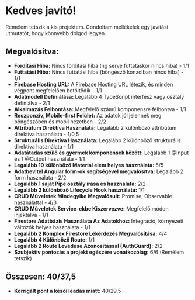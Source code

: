 # Kedves javító!

Remélem tetszik a kis projektem. Gondoltam mellékelek egy javítási utmutatót, hogy könnyebb dolgod legyen.

## Megvalósítva:
- **Fordítási Hiba:** Nincs fordítási hiba (ng serve futtatáskor nincs hiba) - 1/1
- **Futtatási Hiba:** Nincs futtatási hiba (böngésző konzolban nincs hiba) - 1/1
- **Firebase Hosting URL:** A Firebase Hosting URL létezik, és minden végpont megfelelően betöltődik - 1/1
- **Adatmodell Definiálása:** Legalább 4 TypeScript interfész vagy osztály definiálva - 2/1
- **Alkalmazás Felbontása:** Megfelelő számú komponensre felbontva - 1/1
- **Reszponzív, Mobile-first Felület:** Az adatok jól jelennek meg böngészőben és mobil nézetben - 2/2
- **Attribútum Direktíva Használata:** Legalább 2 különböző attribútum direktíva használata - 1/0,5
- **Strukturális Direktíva Használata:** Legalább 2 különböző strukturális direktíva használata - 1/1
- **Adatátadás szülő és gyermek komponensek között:** Legalább 1 @Input és 1 @Output használata - 1/1
- **Legalább 10 különböző Material elem helyes használata:** 5/5
- **Adatbevitel Angular form-ok segítségével megvalósítva:** Legalább 2 form használata - 2/2
- **Legalább 1 saját Pipe osztály írása és használata:** 2/2
- **Legalább 2 különböző Lifecycle Hook használata:** 1/1
- **CRUD Műveletek Mindegyike Megvalósult:** Promise, Observable használattal - 4/3
- **CRUD Műveletek Service-ekbe Kiszervezve:** Megfelelő módon injektálva - 1/1
- **Firestore Adatbázis Használata Az Adatokhoz:** Integráció, környezeti változók helyes használata - 1/1
- **Legalább 2 Komplex Firestore Lekérdezés Megvalósítása:** 4/4
- **Legalább 4 Különböző Route:** 1/1
- **Legalább 2 Route Levédése Azonosítással (AuthGuard):** 2/2
- **Szubjektív pontozás a projekt egészére vonatkozólag:** 6/6 (Remélem tetszik)

## Összesen: 40/37,5
- **Korrigált pont a késői leadás miatt:** 40/29,5
